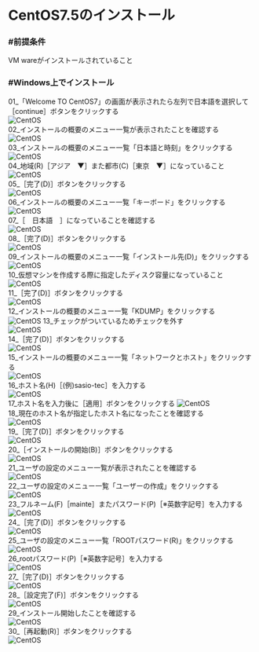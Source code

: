 # CentOS7.5のインストール

### #前提条件
VM wareがインストールされていること  

### #Windows上でインストール

01_「Welcome TO CentOS7」の画面が表示されたら左列で日本語を選択して［continue］ボタンをクリックする  
![CentOS](./evidenc/02_install/001.png)  
02_インストールの概要のメニュー一覧が表示されたことを確認する  
![CentOS](./evidenc/02_install/002.png)  
03_インストールの概要のメニュー一覧「日本語と時刻」をクリックする  
![CentOS](./evidenc/02_install/003.png)  
04_地域(R)［アジア　▼］また都市(C)［東京　▼］になっていること  
![CentOS](./evidenc/02_install/004.png)  
05_［完了(D)］ボタンをクリックする  
![CentOS](./evidenc/02_install/005.png)   
06_インストールの概要のメニュー一覧「キーボード」をクリックする  
![CentOS](./evidenc/02_install/006.png)   
07_［　日本語　］になっていることを確認する  
![CentOS](/evidenc/02_install/007.png)  
08_［完了(D)］ボタンをクリックする  
![CentOS](./evidenc/02_install/008.png)    
09_インストールの概要のメニュー一覧「インストール先(D)」をクリックする  
![CentOS](./evidenc/02_install/009.png)  
10_仮想マシンを作成する際に指定したディスク容量になっていること  
![CentOS](./evidenc/02_install/010.png)  
11_［完了(D)］ボタンをクリックする  
![CentOS](./evidenc/02_install/011.png)  
12_インストールの概要のメニュー一覧「KDUMP」をクリックする  
![CentOS](./evidenc/02_install/012.png)
13_チェックがついているためチェックを外す  
![CentOS](./evidenc/02_install/013.png)  
14_［完了(D)］ボタンをクリックする  
![CentOS](./evidenc/02_install/014.png)  
15_インストールの概要のメニュー一覧「ネットワークとホスト」をクリックする  
![CentOS](./evidenc/02_install/015.png)  
16_ホスト名(H)［(例)sasio-tec］を入力する  
![CentOS](./evidenc/02_install/016.png)  
17_ホスト名を入力後に［適用］ボタンをクリックする
![CentOS](./evidenc/02_install/017.png)  
18_現在のホスト名が指定したホスト名になったことを確認する  
![CentOS](./evidenc/02_install/018.png)    
19_［完了(D)］ボタンをクリックする  
![CentOS](./evidenc/02_install/019.png)    
20_［インストールの開始(B)］ボタンをクリックする  
![CentOS](./evidenc/02_install/020.png)   
21_ユーザの設定のメニュー一覧が表示されたことを確認する  
![CentOS](./evidenc/02_install/021.png)   
22_ユーザの設定のメニュー一覧「ユーザーの作成」をクリックする  
![CentOS](./evidenc/02_install/022.png)   
23_フルネーム(F)［mainte］またパスワード(P)［※英数字記号］を入力する  
![CentOS](./evidenc/02_install/023.png)   
24_［完了(D)］ボタンをクリックする  
![CentOS](./evidenc/02_install/024.png)    
25_ユーザの設定のメニュー一覧「ROOTパスワード(R)」をクリックする  
![CentOS](./evidenc/02_install/025.png)  
26_rootパスワード(P)［※英数字記号］を入力する  
![CentOS](./evidenc/02_install/026.png)  
27_［完了(D)］ボタンをクリックする  
![CentOS](./evidenc/02_install/027.png)  
28_［設定完了(F)］ボタンをクリックする  
![CentOS](./evidenc/02_install/028.png)  
29_インストール開始したことを確認する  
![CentOS](./evidenc/02_install/029.png)  
30_［再起動(R)］ボタンをクリックする  
![CentOS](./evidenc/02_install/030.png)  
